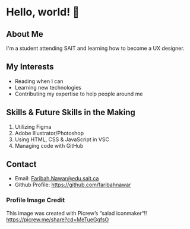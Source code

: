 # Hello, world! 👋

## About Me
I'm a student attending SAIT and learning how to become a UX designer. 

## My Interests
- Reading when I can
- Learning new technologies
- Contributing my expertise to help people around me

## Skills & Future Skills in the Making
1. Utilizing Figma
2. Adobe Illustrator/Photoshop
3. Using HTML, CSS & JavaScript in VSC
4. Managing code with GitHub

## Contact
- Email: Faribah.Nawar@edu.sait.ca
- Github Profile: https://github.com/faribahnawar

### Profile Image Credit
This image was created with Picrew’s “salad iconmaker“!!  https://picrew.me/share?cd=MeTueGgfsO

